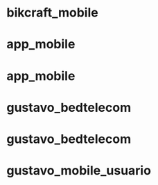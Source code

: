 # bikcraft_mobile
# app_mobile
# app_mobile
# gustavo_bedtelecom
# gustavo_bedtelecom
# gustavo_mobile_usuario
